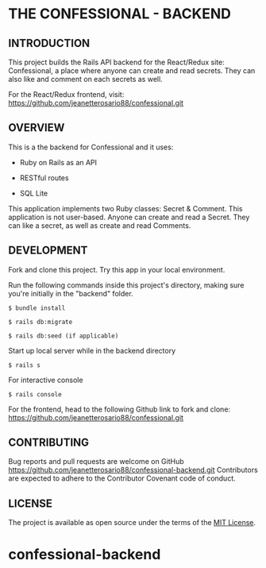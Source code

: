 # THE CONFESSIONAL - BACKEND

## INTRODUCTION

This project builds the Rails API backend for the React/Redux site: Confessional, a place where anyone can create and read secrets. They can also like and comment on each secrets as well.

For the React/Redux frontend, visit:
https://github.com/jeanetterosario88/confessional.git

## OVERVIEW

This is a the backend for Confessional and it uses:

* Ruby on Rails as an API

* RESTful routes

* SQL Lite

This application implements two Ruby classes: Secret & Comment. This application is not user-based. Anyone can create and read a Secret. They can like a secret, as well as create and read Comments.

## DEVELOPMENT

Fork and clone this project. Try this app in your local environment. 

Run the following commands inside this project's directory, making sure you're initially in the "backend" folder.

    $ bundle install

    $ rails db:migrate

    $ rails db:seed (if applicable)


Start up local server while in the backend directory

    $ rails s


For interactive console

    $ rails console


For the frontend, head to the following Github link to fork and clone:
https://github.com/jeanetterosario88/confessional.git

## CONTRIBUTING

Bug reports and pull requests are welcome on GitHub https://github.com/jeanetterosario88/confessional-backend.git Contributors are expected to adhere to the Contributor Covenant code of conduct.

## LICENSE

The project is available as open source under the terms of the [MIT License](https://opensource.org/licenses/MIT).


# confessional-backend

